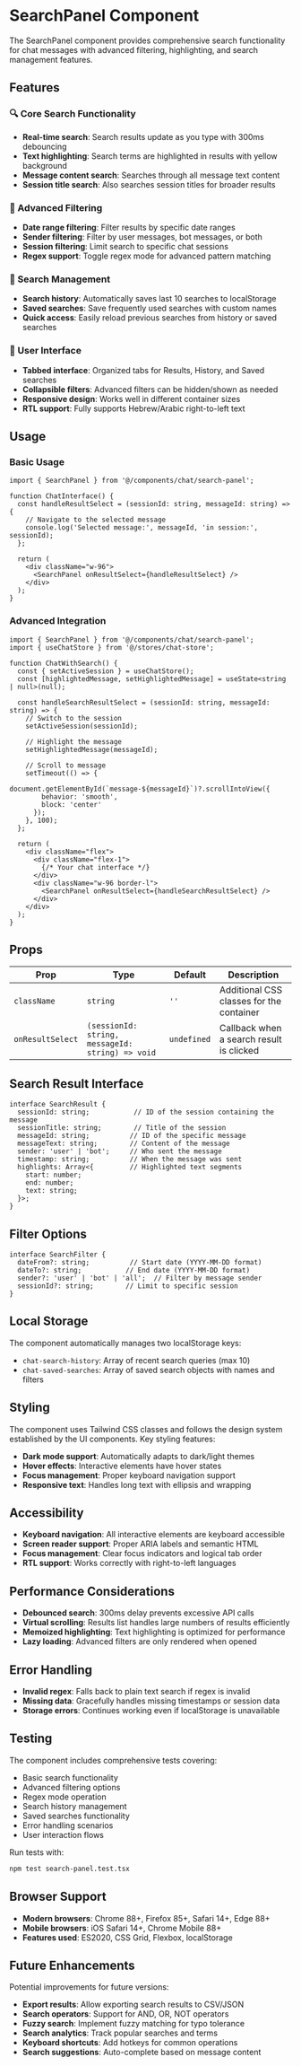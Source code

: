 # SearchPanel Component

The SearchPanel component provides comprehensive search functionality for chat messages with advanced filtering, highlighting, and search management features.

## Features

### 🔍 Core Search Functionality
- **Real-time search**: Search results update as you type with 300ms debouncing
- **Text highlighting**: Search terms are highlighted in results with yellow background
- **Message content search**: Searches through all message text content
- **Session title search**: Also searches session titles for broader results

### 🎯 Advanced Filtering
- **Date range filtering**: Filter results by specific date ranges
- **Sender filtering**: Filter by user messages, bot messages, or both
- **Session filtering**: Limit search to specific chat sessions
- **Regex support**: Toggle regex mode for advanced pattern matching

### 💾 Search Management
- **Search history**: Automatically saves last 10 searches to localStorage
- **Saved searches**: Save frequently used searches with custom names
- **Quick access**: Easily reload previous searches from history or saved searches

### 🎨 User Interface
- **Tabbed interface**: Organized tabs for Results, History, and Saved searches
- **Collapsible filters**: Advanced filters can be hidden/shown as needed
- **Responsive design**: Works well in different container sizes
- **RTL support**: Fully supports Hebrew/Arabic right-to-left text

## Usage

### Basic Usage

```tsx
import { SearchPanel } from '@/components/chat/search-panel';

function ChatInterface() {
  const handleResultSelect = (sessionId: string, messageId: string) => {
    // Navigate to the selected message
    console.log('Selected message:', messageId, 'in session:', sessionId);
  };

  return (
    <div className="w-96">
      <SearchPanel onResultSelect={handleResultSelect} />
    </div>
  );
}
```

### Advanced Integration

```tsx
import { SearchPanel } from '@/components/chat/search-panel';
import { useChatStore } from '@/stores/chat-store';

function ChatWithSearch() {
  const { setActiveSession } = useChatStore();
  const [highlightedMessage, setHighlightedMessage] = useState<string | null>(null);

  const handleSearchResultSelect = (sessionId: string, messageId: string) => {
    // Switch to the session
    setActiveSession(sessionId);
    
    // Highlight the message
    setHighlightedMessage(messageId);
    
    // Scroll to message
    setTimeout(() => {
      document.getElementById(`message-${messageId}`)?.scrollIntoView({
        behavior: 'smooth',
        block: 'center'
      });
    }, 100);
  };

  return (
    <div className="flex">
      <div className="flex-1">
        {/* Your chat interface */}
      </div>
      <div className="w-96 border-l">
        <SearchPanel onResultSelect={handleSearchResultSelect} />
      </div>
    </div>
  );
}
```

## Props

| Prop | Type | Default | Description |
|------|------|---------|-------------|
| `className` | `string` | `''` | Additional CSS classes for the container |
| `onResultSelect` | `(sessionId: string, messageId: string) => void` | `undefined` | Callback when a search result is clicked |

## Search Result Interface

```tsx
interface SearchResult {
  sessionId: string;           // ID of the session containing the message
  sessionTitle: string;        // Title of the session
  messageId: string;          // ID of the specific message
  messageText: string;        // Content of the message
  sender: 'user' | 'bot';     // Who sent the message
  timestamp: string;          // When the message was sent
  highlights: Array<{         // Highlighted text segments
    start: number;
    end: number;
    text: string;
  }>;
}
```

## Filter Options

```tsx
interface SearchFilter {
  dateFrom?: string;          // Start date (YYYY-MM-DD format)
  dateTo?: string;           // End date (YYYY-MM-DD format)
  sender?: 'user' | 'bot' | 'all';  // Filter by message sender
  sessionId?: string;        // Limit to specific session
}
```

## Local Storage

The component automatically manages two localStorage keys:

- `chat-search-history`: Array of recent search queries (max 10)
- `chat-saved-searches`: Array of saved search objects with names and filters

## Styling

The component uses Tailwind CSS classes and follows the design system established by the UI components. Key styling features:

- **Dark mode support**: Automatically adapts to dark/light themes
- **Hover effects**: Interactive elements have hover states
- **Focus management**: Proper keyboard navigation support
- **Responsive text**: Handles long text with ellipsis and wrapping

## Accessibility

- **Keyboard navigation**: All interactive elements are keyboard accessible
- **Screen reader support**: Proper ARIA labels and semantic HTML
- **Focus management**: Clear focus indicators and logical tab order
- **RTL support**: Works correctly with right-to-left languages

## Performance Considerations

- **Debounced search**: 300ms delay prevents excessive API calls
- **Virtual scrolling**: Results list handles large numbers of results efficiently
- **Memoized highlighting**: Text highlighting is optimized for performance
- **Lazy loading**: Advanced filters are only rendered when opened

## Error Handling

- **Invalid regex**: Falls back to plain text search if regex is invalid
- **Missing data**: Gracefully handles missing timestamps or session data
- **Storage errors**: Continues working even if localStorage is unavailable

## Testing

The component includes comprehensive tests covering:

- Basic search functionality
- Advanced filtering options
- Regex mode operation
- Search history management
- Saved searches functionality
- Error handling scenarios
- User interaction flows

Run tests with:
```bash
npm test search-panel.test.tsx
```

## Browser Support

- **Modern browsers**: Chrome 88+, Firefox 85+, Safari 14+, Edge 88+
- **Mobile browsers**: iOS Safari 14+, Chrome Mobile 88+
- **Features used**: ES2020, CSS Grid, Flexbox, localStorage

## Future Enhancements

Potential improvements for future versions:

- **Export results**: Allow exporting search results to CSV/JSON
- **Search operators**: Support for AND, OR, NOT operators
- **Fuzzy search**: Implement fuzzy matching for typo tolerance
- **Search analytics**: Track popular searches and terms
- **Keyboard shortcuts**: Add hotkeys for common operations
- **Search suggestions**: Auto-complete based on message content